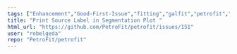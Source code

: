 ```yaml
---
tags: ["Enhancement","Good-First-Issue","fitting","galfit","petrofit","petrosian","python","sersic"]
title: "Print Source Label in Segmentation Plot "
html_url: "https://github.com/PetroFit/petrofit/issues/151"
user: "robelgeda"
repo: "PetroFit/petrofit"
---
```


